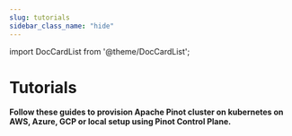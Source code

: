 ```yaml
---
slug: tutorials
sidebar_class_name: "hide"
---
```


import DocCardList from '@theme/DocCardList';

# Tutorials

**Follow these guides to provision Apache Pinot cluster on kubernetes on AWS, Azure, GCP or local setup using Pinot Control Plane.**

<DocCardList /> 
